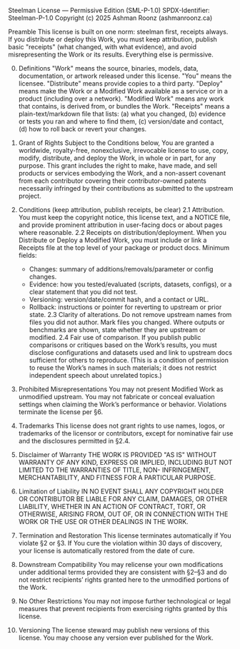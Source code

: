 Steelman License — Permissive Edition (SML-P-1.0)
SPDX-Identifier: Steelman-P-1.0
Copyright (c) 2025 Ashman Roonz (ashmanroonz.ca)

Preamble
This license is built on one norm: steelman first, receipts always.
If you distribute or deploy this Work, you must keep attribution, publish
basic "receipts" (what changed, with what evidence), and avoid
misrepresenting the Work or its results. Everything else is permissive.

0. Definitions
"Work" means the source, binaries, models, data, documentation, or artwork
released under this license.
"You" means the licensee.
"Distribute" means provide copies to a third party.
"Deploy" means make the Work or a Modified Work available as a service or
in a product (including over a network).
"Modified Work" means any work that contains, is derived from, or bundles
the Work.
"Receipts" means a plain-text/markdown file that lists: (a) what you
changed, (b) evidence or tests you ran and where to find them, (c)
version/date and contact, (d) how to roll back or revert your changes.

1. Grant of Rights
Subject to the Conditions below, You are granted a worldwide, royalty-free,
nonexclusive, irrevocable license to use, copy, modify, distribute, and
deploy the Work, in whole or in part, for any purpose.
This grant includes the right to make, have made, and sell products or
services embodying the Work, and a non-assert covenant from each contributor
covering their contributor-owned patents necessarily infringed by their
contributions as submitted to the upstream project.

2. Conditions (keep attribution, publish receipts, be clear)
2.1 Attribution. You must keep the copyright notice, this license text,
and a NOTICE file, and provide prominent attribution in user-facing docs or
about pages where reasonable.
2.2 Receipts on distribution/deployment. When you Distribute or Deploy a
Modified Work, you must include or link a Receipts file at the top level of
your package or product docs. Minimum fields:
    - Changes: summary of additions/removals/parameter or config changes.
    - Evidence: how you tested/evaluated (scripts, datasets, configs), or
      a clear statement that you did not test.
    - Versioning: version/date/commit hash, and a contact or URL.
    - Rollback: instructions or pointer for reverting to upstream or prior state.
2.3 Clarity of alterations. Do not remove upstream names from files you did
not author. Mark files you changed. Where outputs or benchmarks are shown,
state whether they are upstream or modified.
2.4 Fair use of comparison. If you publish public comparisons or critiques
based on the Work’s results, you must disclose configurations and datasets
used and link to upstream docs sufficient for others to reproduce. (This is
a condition of permission to reuse the Work’s names in such materials; it
does not restrict independent speech about unrelated topics.)

3. Prohibited Misrepresentations
You may not present Modified Work as unmodified upstream. You may not
fabricate or conceal evaluation settings when claiming the Work’s
performance or behavior. Violations terminate the license per §6.

4. Trademarks
This license does not grant rights to use names, logos, or trademarks of
the licensor or contributors, except for nominative fair use and the
disclosures permitted in §2.4.

5. Disclaimer of Warranty
THE WORK IS PROVIDED "AS IS" WITHOUT WARRANTY OF ANY KIND, EXPRESS OR
IMPLIED, INCLUDING BUT NOT LIMITED TO THE WARRANTIES OF TITLE, NON-
INFRINGEMENT, MERCHANTABILITY, AND FITNESS FOR A PARTICULAR PURPOSE.

6. Limitation of Liability
IN NO EVENT SHALL ANY COPYRIGHT HOLDER OR CONTRIBUTOR BE LIABLE FOR ANY
CLAIM, DAMAGES, OR OTHER LIABILITY, WHETHER IN AN ACTION OF CONTRACT, TORT,
OR OTHERWISE, ARISING FROM, OUT OF, OR IN CONNECTION WITH THE WORK OR THE
USE OR OTHER DEALINGS IN THE WORK.

7. Termination and Restoration
This license terminates automatically if You violate §2 or §3. If You cure
the violation within 30 days of discovery, your license is automatically
restored from the date of cure.

8. Downstream Compatibility
You may relicense your own modifications under additional terms provided
they are consistent with §2–§3 and do not restrict recipients’ rights
granted here to the unmodified portions of the Work.

9. No Other Restrictions
You may not impose further technological or legal measures that prevent
recipients from exercising rights granted by this license.

10. Versioning
The license steward may publish new versions of this license. You may
choose any version ever published for the Work.
